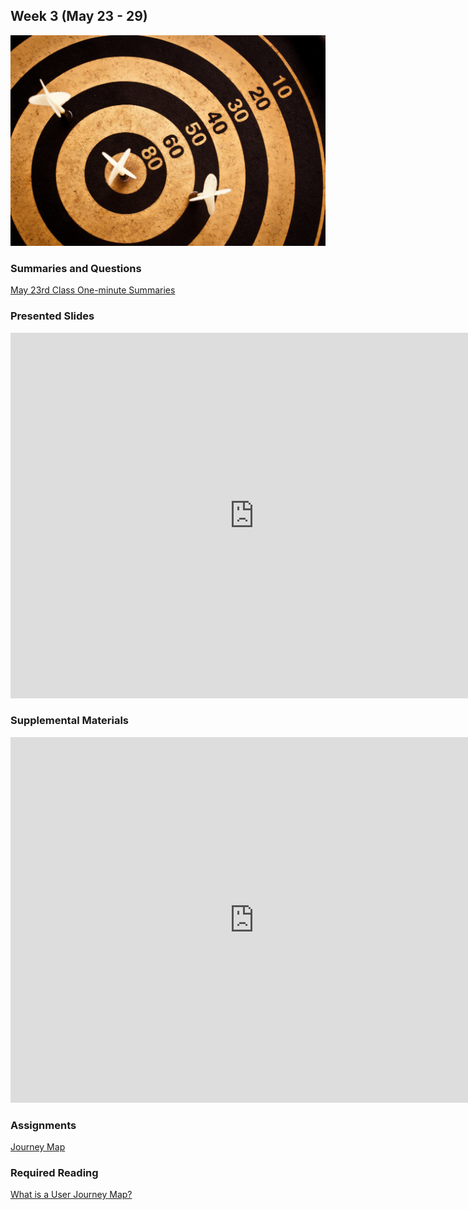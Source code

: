 ## Week 3 (May 23 - 29)

![Bullseye](assets/images/6384294717_5047a35d48_b.jpg ':class=banner-image')

### Summaries and Questions  
[May 23rd Class One-minute Summaries](https://sso.canvaslms.com/courses/1924881/assignments/14377744)

### Presented Slides  
<div class="video-container"><iframe src="https://docs.google.com/presentation/d/e/2PACX-1vRnnRFelgw1ksq_p8Eryg3dnyLCRRLPf5fBgdwdv9p-tCIwcxqWvzDGrGbjxGHL7HqEJVpmV26ntk3a/embed?start=false&loop=false&delayms=3000" frameborder="0" width=780" height="585" allowfullscreen="true" mozallowfullscreen="true" webkitallowfullscreen="true"></iframe></div>

### Supplemental Materials  
<div class="video-container"><iframe width="780" height="585" src="https://www.youtube.com/embed/a40QYgO-_aM" frameborder="0" allow="accelerometer; autoplay; encrypted-media; gyroscope; picture-in-picture" allowfullscreen></iframe></div>

### Assignments
[Journey Map](https://sso.canvaslms.com/courses/1924881/assignments/14377756)  

### Required Reading  
<a class="embedly-card" data-card-controls="0" data-card-align="left" href="https://www.aytech.ca/blog/user-journey-map/">What is a User Journey Map?</a>
<script async src="//cdn.embedly.com/widgets/platform.js" charset="UTF-8"></script>
